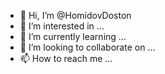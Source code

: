 - 👋 Hi, I’m @HomidovDoston
- 👀 I’m interested in ...
- 🌱 I’m currently learning ...
- 💞️ I’m looking to collaborate on ...
- 📫 How to reach me ...

<!---
HomidovDoston/HomidovDoston is a ✨ special ✨ repository because its `README.md` (this file) appears on your GitHub profile.
You can click the Preview link to take a look at your changes.
--->
